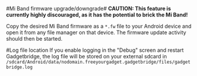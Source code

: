 #Mi Band firmware upgrade/downgrade#
**CAUTION: This feature is currently highly discouraged, as it has the potential to brick the Mi Band!**

Copy the desired Mi Band firmware as a `*.fw` file to your Android device and open it from any file manager on that device. The firmware update activity should then be started.

#Log file location
If you enable logging in the "Debug" screen and restart Gadgetbridge, the log file will be stored on your external sdcard in `/sdcard/Android/data/nodomain.freeyourgadget.gadgetbridge/files/gadgetbridge.log`